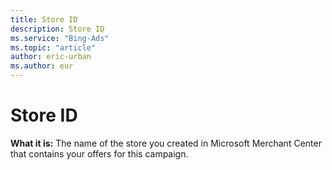 ```yaml
---
title: Store ID
description: Store ID
ms.service: "Bing-Ads"
ms.topic: "article"
author: eric-urban
ms.author: eur
---
```


# Store ID

**What it is:**     The name of the store you created in Microsoft Merchant Center that contains your offers for this campaign.


